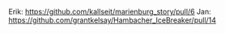 Erik: https://github.com/kallseit/marienburg_story/pull/6
Jan: https://github.com/grantkelsay/Hambacher_IceBreaker/pull/14
